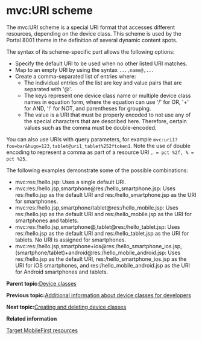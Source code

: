 # mvc:URI scheme

The mvc:URI scheme is a special URI format that accesses different resources, depending on the device class. This scheme is used by the Portal 8001 theme in the definition of several dynamic content spots.

The syntax of its scheme-specific part allows the following options:

-   Specify the default URI to be used when no other listed URI matches.
-   Map to an empty URI by using the syntax `...,name@,...`
-   Create a comma-separated list of entries where:
    -   The individual entries of the list are key and value pairs that are separated with '@'.
    -   The keys represent one device class name or multiple device class names in equation form, where the equation can use '/' for OR, '+' for AND, '!' for NOT, and parentheses for grouping.
    -   The value is a URI that must be properly encoded to not use any of the special characters that are described here. Therefore, certain values such as the comma must be double-encoded.

You can also use URIs with query parameters, for example `mvc:uri1?foo=bar&hugo=123,tablet@uri1_tablet%252ftoken1`. Note the use of double encoding to represent a comma as part of a resource URI `, = pct %2f, % = pct %25`.

The following examples demonstrate some of the possible combinations:

-   mvc:res:/hello.jsp: Uses a single default URI.
-   mvc:res:/hello.jsp,smartphone@res:/hello\_smartphone.jsp: Uses res:/hello.jsp as the default URI and res:/hello\_smartphone.jsp as the URI for smartphones.
-   mvc:res:/hello.jsp,smartphone/tablet@res:/hello\_mobile.jsp: Uses res:/hello.jsp as the default URI and res:/hello\_mobile.jsp as the URI for smartphones and tablets.
-   mvc:res:/hello.jsp,smartphone@,tablet@res:/hello\_tablet.jsp: Uses res:/hello.jsp as the default URI and res:/hello\_tablet.jsp as the URI for tablets. No URI is assigned for smartphones.
-   mvc:res:/hello.jsp,smartphone+ios@res:/hello\_smartphone\_ios.jsp,\(smartphone/tablet\)+android@res:/hello\_mobile\_android.jsp: Uses res:/hello.jsp as the default URI, res:/hello\_smartphone\_ios.jsp as the URI for iOS smartphones, and res:/hello\_mobile\_android.jsp as the URI for Android smartphones and tablets.

**Parent topic:**[Device classes](../dev-theme/themeopt_devclass.md)

**Previous topic:**[Additional information about device classes for developers](../dev-theme/themeopt_devclass_devlop.md)

**Next topic:**[Creating and deleting device classes](../dev-theme/themeopt_devclass_working.md)

**Related information**  


[Target MobileFirst resources](../integrate/wl_device_classes.md)


